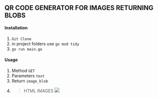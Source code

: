 ## QR CODE GENERATOR FOR IMAGES RETURNING BLOBS

#### Installation
1. `Git Clone`
2. in project folders use `go mod tidy`
3. `go run main.go`

#### Usage
1. Method `GET`
2. Parameters `text`
3. Return `image_blob`
4. > HTML IMAGES <img src="data:image/jpg;base64,/9j/{{image_blob}}">